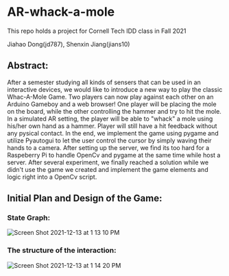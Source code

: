 # AR-whack-a-mole
This repo holds a project for Cornell Tech IDD class in Fall 2021

Jiahao Dong(jd787), Shenxin Jiang(jians10)


## Abstract:

After a semester studying all kinds of sensers that can be used in an interactive devices, we would like to introduce a new way to play the classic Whac-A-Mole Game. Two players can now play against each other on an Arduino Gameboy and a web browser! One player will be placing the mole on the board, while the other controlling the hammer and try to hit the mole. In a simulated AR setting, the player will be able to "whack" a mole using his/her own hand as a hammer. Player will still have a hit feedback without any pysical contact. In the end, we implement the game using pygame and utilize Pyautogui to let the user control the cursor by simply waving their hands to a camera. After setting up the server, we find its too hard for a Raspeberry Pi to handle OpenCv and pygame at the same time while host a server. After several experiment, we finally reached a solution while we didn't use the game we created and implement the game elements and logic right into a OpenCv script. 

## Initial Plan and Design of the Game:

### State Graph:
![Screen Shot 2021-12-13 at 1 13 10 PM](https://user-images.githubusercontent.com/61925885/145865967-265af52a-0b59-4219-8bec-2153f0c89762.png)

### The structure of the interaction:
![Screen Shot 2021-12-13 at 1 14 20 PM](https://user-images.githubusercontent.com/61925885/145866138-4fcb48c6-d354-4307-a83b-02878c5d5347.png)






